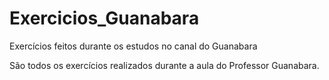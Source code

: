 # Exercicios_Guanabara
Exercícios feitos durante os estudos no canal do Guanabara

São todos os exercícios realizados durante a aula do Professor Guanabara.

